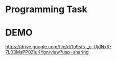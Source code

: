 # Programming Task

# DEMO
https://drive.google.com/file/d/1o9sfs-_c-UjdNxR-7L03MsPP0ZiuKYgn/view?usp=sharing
